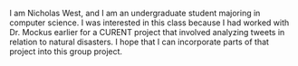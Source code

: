 I am Nicholas West, and I am an undergraduate student majoring in computer science. I was interested in this class because I had worked with Dr. Mockus earlier for a CURENT project that involved analyzing tweets in relation to natural disasters. I hope that I can incorporate parts of that project into this group project.
